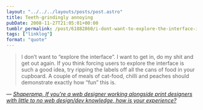 ```yaml
---
layout: "../../../layouts/posts/post.astro"
title: Teeth-grindingly annoying
pubDate: 2008-11-27T21:05:01+00:00
tumblr_permalink: /post/61882860/i-dont-want-to-explore-the-interface-i-want-to
tags: ["linklog"]
format: "quote"
---
```


> I don&rsquo;t want to &ldquo;explore the interface&rdquo;. I want to get in, do my shit and get out again. If you think forcing users to explore the interface is such a good idea, try ripping the labels off all the cans of food in your cupboard. A couple of meals of cat-food, chilli and peaches should demonstrate exactly how &ldquo;fun&rdquo; this is.

— <cite>[Shaperpmp, _If you're a web designer working alongside print designers with little to no web design/dev knowledge, how is your experience?_](https://www.reddit.com/r/web_design/comments/7fu6x/if_youre_a_web_designer_working_alongside_print/c06jlj1/)</cite>
